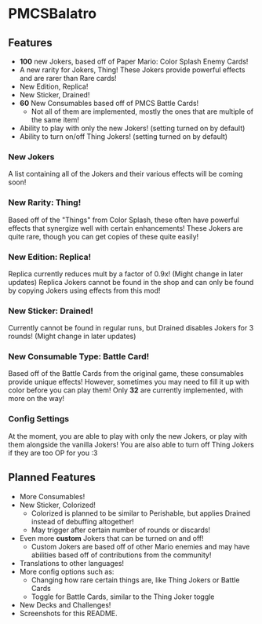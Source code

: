 # PMCSBalatro

## Features
- **100** new Jokers, based off of Paper Mario: Color Splash Enemy Cards!
- A new rarity for Jokers, Thing! These Jokers provide powerful effects and are rarer than Rare cards!
- New Edition, Replica!
- New Sticker, Drained!
- **60** New Consumables based off of PMCS Battle Cards!
  - Not all of them are implemented, mostly the ones that are multiple of the same item!
- Ability to play with only the new Jokers! (setting turned on by default)
- Ability to turn on/off Thing Jokers! (setting turned on by default)

### New Jokers
A list containing all of the Jokers and their various effects will be coming soon!

### New Rarity: Thing!
Based off of the "Things" from Color Splash, these often have powerful effects that synergize well with certain enhancements!
These Jokers are quite rare, though you can get copies of these quite easily!

### New Edition: Replica!
Replica currently reduces mult by a factor of 0.9x! (Might change in later updates) 
Replica Jokers cannot be found in the shop and can only be found by copying Jokers using effects from this mod!

### New Sticker: Drained!
Currently cannot be found in regular runs, but Drained disables Jokers for 3 rounds! (Might change in later updates)

### New Consumable Type: Battle Card!
Based off of the Battle Cards from the original game, these consumables provide unique effects! However, sometimes
you may need to fill it up with color before you can play them! Only **32** are currently implemented, with more on
the way!

### Config Settings
At the moment, you are able to play with only the new Jokers, or play with them alongside the vanilla Jokers!
You are also able to turn off Thing Jokers if they are too OP for you :3

## Planned Features
- More Consumables!
- New Sticker, Colorized!
  - Colorized is planned to be similar to Perishable, but applies Drained instead of debuffing altogether!
  - May trigger after certain number of rounds or discards! 
- Even more **custom** Jokers that can be turned on and off!
  - Custom Jokers are based off of other Mario enemies and may have abilities based off of contributions from the community!
- Translations to other languages!
- More config options such as:
  - Changing how rare certain things are, like Thing Jokers or Battle Cards
  - Toggle for Battle Cards, similar to the Thing Joker toggle
- New Decks and Challenges!
- Screenshots for this README.
